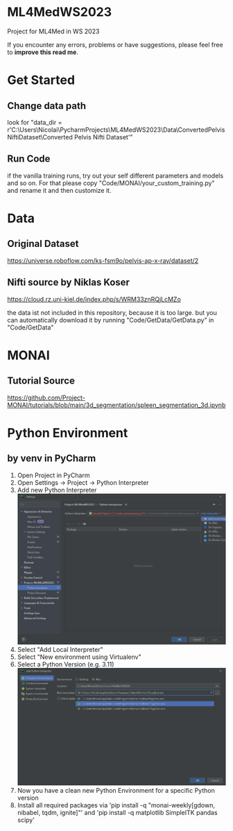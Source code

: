 # ML4MedWS2023
Project for ML4Med in WS 2023

If you encounter any errors, problems or have suggestions, please feel free to **improve this read me**.

# Get Started
## Change data path
look for "data_dir = r'C:\Users\Nicolai\PycharmProjects\ML4MedWS2023\Data\ConvertedPelvisNiftiDataset\Converted Pelvis Nifti Dataset'"

## Run Code
if the vanilla training runs, try out your self different parameters and models and so on. For that please copy "Code/MONAI/your_custom_training.py" and rename it and then customize it.
# Data
## Original Dataset
https://universe.roboflow.com/ks-fsm9o/pelvis-ap-x-ray/dataset/2
## Nifti source by Niklas Koser
https://cloud.rz.uni-kiel.de/index.php/s/WRM33znRQjLcMZo

the data ist not included in this repository, because it is too large.
but you can automatically download it by running "Code/GetData/GetData.py" in "Code/GetData"

# MONAI
## Tutorial Source
https://github.com/Project-MONAI/tutorials/blob/main/3d_segmentation/spleen_segmentation_3d.ipynb


# Python Environment

## by venv in PyCharm

1. Open Project in PyCharm
2. Open Settings -> Project -> Python Interpreter
3. Add new Python Interpreter
![img.png](img.png)
4. Select "Add Local Interpreter"
5. Select "New environment using Virtualenv"
6. Select a Python Version (e.g. 3.11)
![img_1.png](img_1.png)
7. Now you have a clean new Python Environment for a specific Python version
8. Install all required packages via 
'pip install -q "monai-weekly[gdown, nibabel, tqdm, ignite]"' 
and 
'pip install -q matplotlib SimpleITK pandas scipy'